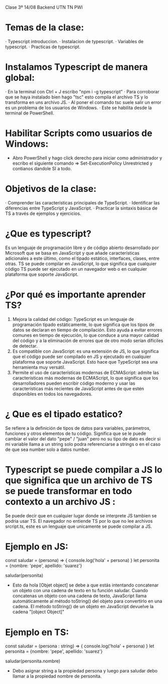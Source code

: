Clase 3º 14/08 Backend UTN TN PWI

# Temas de la clase:
· Typescript introduccion.
· Instalacion de typescript.
· Variables de typescript.
· Practicas de typescript.

# Instalamos Typescript de manera global:
· En la terminal con Ctrl + J escribo "npm i -g typescript"
· Para corroborar que se haya instalado bien hago "tsc" esto compila el archivo TS y lo transforma en uns archivo JS.
· Al poner el comando tsc suele salir un error es un problema de los usuarios de Windows.
· Este se habilita desde la terminal de PowerShell.

# Habilitar Scripts como usuarios de Windows: 
* Abro PowerShell y hago click derecho para iniciar como administrador y escribo el siguiente comando 
  => Set-ExecutionPolicy Unrestricted y contianos dandole SI a todo.

# Objetivos de la clase:
· Comprender las características principales de TypeScript.
· Identificar las diferencias entre TypeScript y JavaScript.
· Practicar la sintaxis básica de TS a través de ejemplos y ejercicios.

# ¿Que es typescript?
Es un lenguaje de programación libre y de código abierto desarrollado por Microsoft que se basa en JavaScript y que añade características adicionales a este último, como el tipado estático, interfaces, clases, entre otras. TS se puede compilar en JavaScript, lo que significa que cualquier código TS puede ser ejecutado en un navegador web o en cualquier plataforma que soporte JavaScript.

# ¿Por qué es importante aprender TS?

1) Mejora la calidad del código: TypeScript es un lenguaje de programación tipado estáticamente, lo que significa que los tipos de datos se declaran en tiempo de compilación. Esto ayuda a evitar errores comunes en tiempo de ejecución, lo que conduce a una mayor calidad del código y a la eliminación de errores que de otro modo serían difíciles de detectar.
2) Es compatible con JavaScript: es una extensión de JS, lo que significa que el código puede ser compilado en JS y ejecutado en cualquier plataforma que soporte JavaScript. Esto hace que TypeScript sea una herramienta muy versátil.
3) Permite el uso de características modernas de ECMAScript: admite las características más modernas de ECMAScript, lo que significa que los desarrolladores pueden escribir código moderno y usar las características más recientes de JavaScript antes de que estén disponibles en todos los navegadores.

# ¿ Que es el tipado estatico?
Se refiere a la definición de tipos de datos para variables, parámetros, funciones y otros elementos de tu código.
Significa que se le puede cambiar el valor del dato "pepe" / "juan" pero no su tipo de dato es decir si mi variable llama a un string solo podra referenciarse a strings o en el caso de que sea number solo a datos number.

# Typescript se puede compilar a JS lo que significa que un archivo de TS se puede transformar en todo contexto a un archivo JS :
Se puede decir que en cualquier lugar donde se interprete JS tambien se podria usar TS.
El navegador no entiende TS por lo que no lee archivos srcript.ts, este es un lenguaje que unicamente se puede compilar a JS.

# Ejemplo en JS:
const saludar = (persona) => {
    console.log('hola' + persona)
}
let personita = {nombre: 'pepe', apellido: 'suarez'}

saludar(personita) <!-- Llamo a la funcion saludar  -->

* Esto da hola [Objet object] se debe a que estás intentando concatenar un objeto con una cadena de texto en tu función saludar. Cuando concatenas un objeto con una cadena de texto, JavaScript llama automáticamente al método toString() del objeto para convertirlo en una cadena. El método toString() de un objeto en JavaScript devuelve la cadena "[object Object]"

# Ejemplo en TS:
const saludar = (persona : string) => {
    console.log('hola' + persona)
}
let personita = {nombre: 'pepe', apellido: 'suarez'}

saludar(personita.nombre)

* Debo asignar string a la propiedad persona y luego para saludar debo llamar a la propiedad nombre de personita.